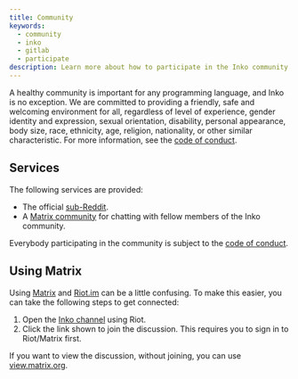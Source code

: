 ```yaml
---
title: Community
keywords:
  - community
  - inko
  - gitlab
  - participate
description: Learn more about how to participate in the Inko community.
---
```


A healthy community is important for any programming language, and Inko is no
exception. We are committed to providing a friendly, safe and welcoming
environment for all, regardless of level of experience, gender identity and
expression, sexual orientation, disability, personal appearance, body size,
race, ethnicity, age, religion, nationality, or other similar characteristic.
For more information, see the [code of conduct](/code-of-conduct).

## Services

The following services are provided:

* The official [sub-Reddit](https://www.reddit.com/r/inko/).
* A [Matrix community](https://matrix.to/#/+inko:matrix.org) for chatting with
  fellow members of the Inko community.

Everybody participating in the community is subject to the [code of
conduct](/code-of-conduct).

## Using Matrix

Using [Matrix](https://matrix.org) and [Riot.im](https://riot.im) can be a
little confusing. To make this easier, you can take the following steps to get
connected:

1. Open the [Inko channel](https://riot.im/app/#/room/#inko-lang:matrix.org)
   using Riot.
1. Click the link shown to join the discussion. This requires you to sign in to
   Riot/Matrix first.

If you want to view the discussion, without joining, you can use
[view.matrix.org](https://view.matrix.org/room/!CENmKDnMngVwJJrTry:matrix.org/).
